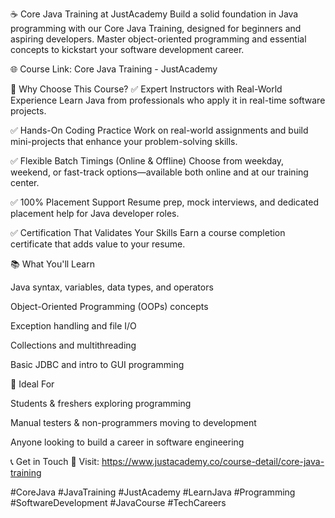 ☕ Core Java Training at JustAcademy
Build a solid foundation in Java programming with our Core Java Training, designed for beginners and aspiring developers. Master object-oriented programming and essential concepts to kickstart your software development career.

🌐 Course Link: Core Java Training - JustAcademy

📌 Why Choose This Course?
✅ Expert Instructors with Real-World Experience
Learn Java from professionals who apply it in real-time software projects.

✅ Hands-On Coding Practice
Work on real-world assignments and build mini-projects that enhance your problem-solving skills.

✅ Flexible Batch Timings (Online & Offline)
Choose from weekday, weekend, or fast-track options—available both online and at our training center.

✅ 100% Placement Support
Resume prep, mock interviews, and dedicated placement help for Java developer roles.

✅ Certification That Validates Your Skills
Earn a course completion certificate that adds value to your resume.

📚 What You'll Learn

Java syntax, variables, data types, and operators

Object-Oriented Programming (OOPs) concepts

Exception handling and file I/O

Collections and multithreading

Basic JDBC and intro to GUI programming

👥 Ideal For

Students & freshers exploring programming

Manual testers & non-programmers moving to development

Anyone looking to build a career in software engineering

📞 Get in Touch
📍 Visit: https://www.justacademy.co/course-detail/core-java-training

#CoreJava #JavaTraining #JustAcademy #LearnJava #Programming #SoftwareDevelopment #JavaCourse #TechCareers

